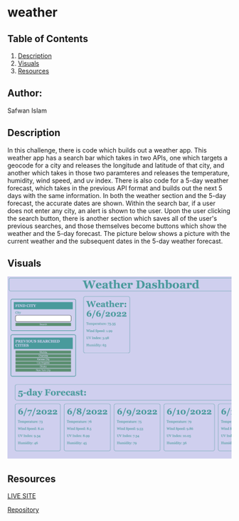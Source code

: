# weather

## Table of Contents 
1. [Description](#description)
2. [Visuals](#visuals)
3. [Resources](#resources)

## Author:

Safwan Islam

## Description
In this challenge, there is code which builds out a weather app. This weather app has a search bar which takes in two APIs, one which targets a geocode for a city and releases the longitude and latitude of that city, and another which takes in those two paramteres and releases the temperature, humidity, wind speed, and uv index. There is also code for a 5-day weather forecast, which takes in the previous API format and builds out the next 5 days with the same information. In both the weather section and the 5-day forecast, the accurate dates are shown. Within the search bar, if a user does not enter any city, an alert is shown to the user. Upon the user clicking the search button, there is another section which saves all of the user's previous searches, and those themselves become buttons which show the weather and the 5-day forecast. The picture below shows a picture with the current weather and the subsequent dates in the 5-day weather forecast.


## Visuals
![Weather](./Weather.png)

## Resources
[LIVE SITE](https://saislam10.github.io/weather/)

[Repository](https://github.com/saislam10/weather)